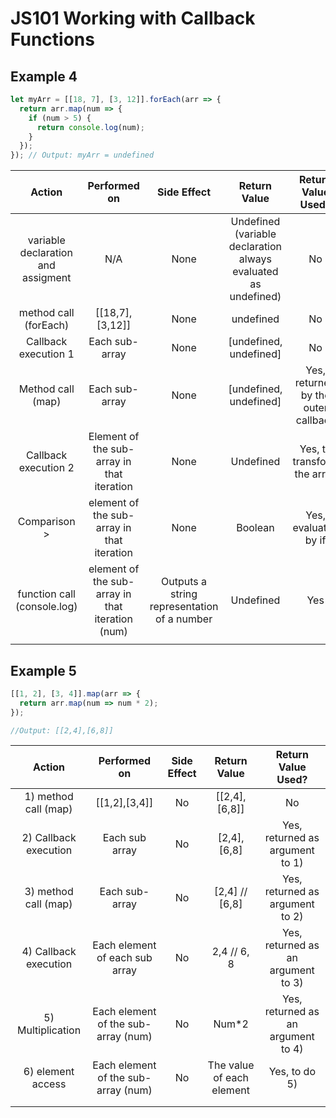 # JS101 Working with Callback Functions



## Example 4



```Javascript
let myArr = [[18, 7], [3, 12]].forEach(arr => {
  return arr.map(num => {
    if (num > 5) {
      return console.log(num);
    }
  });
}); // Output: myArr = undefined
```

|             **Action**             |                 **Performed on**                 |               **Side Effect**               |                       **Return Value**                       |       **Return Value Used?**        |
| :--------------------------------: | :----------------------------------------------: | :-----------------------------------------: | :----------------------------------------------------------: | :---------------------------------: |
| variable declaration and assigment |                       N/A                        |                    None                     | Undefined (variable declaration always evaluated as undefined) |                 No                  |
|       method call (forEach)        |                 [[18,7],[3,12]]                  |                    None                     |                          undefined                           |                 No                  |
|        Callback execution 1        |                  Each sub-array                  |                    None                     |                    [undefined, undefined]                    |                 No                  |
|         Method call (map)          |                  Each sub-array                  |                    None                     |                    [undefined, undefined]                    | Yes, returned by the outer callback |
|        Callback execution 2        |    Element of the sub-array in that iteration    |                    None                     |                          Undefined                           |     Yes, to transform the array     |
|            Comparison >            |    element of the sub-array in that iteration    |                    None                     |                           Boolean                            |        Yes, evaluated by if         |
|    function call (console.log)     | element of the sub-array in that iteration (num) | Outputs a string representation of a number |                          Undefined                           |                 Yes                 |
|                                    |                                                  |                                             |                                                              |                                     |



## Example 5

```javascript
[[1, 2], [3, 4]].map(arr => {
  return arr.map(num => num * 2);
});

//Output: [[2,4],[6,8]]
```

|      **Action**       |          **Performed on**           | **Side Effect** |     **Return Value**      |       **Return Value Used?**       |
| :-------------------: | :---------------------------------: | :-------------: | :-----------------------: | :--------------------------------: |
| 1) method call (map)  |            [[1,2],[3,4]]            |       No        |       [[2,4],[6,8]]       |                 No                 |
| 2) Callback execution |           Each sub array            |       No        |       [2,4], [6,8]        |  Yes, returned as argument to 1)   |
| 3) method call (map)  |           Each sub-array            |       No        |      [2,4] // [6,8]       |  Yes, returned as argument to 2)   |
| 4) Callback execution |   Each element of each sub array    |       No        |        2,4 // 6, 8        | Yes, returned as an argument to 3) |
|   5) Multiplication   | Each element of the sub-array (num) |       No        |           Num*2           | Yes, returned as an argument to 4) |
|   6) element access   | Each element of the sub-array (num) |       No        | The value of each element |           Yes, to do 5)            |
|                       |                                     |                 |                           |                                    |
|                       |                                     |                 |                           |                                    |